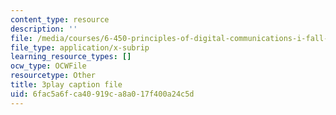 ```yaml
---
content_type: resource
description: ''
file: /media/courses/6-450-principles-of-digital-communications-i-fall-2006/6fac5a6fca40919ca8a017f400a24c5d_IgN5JQSh8w4.srt
file_type: application/x-subrip
learning_resource_types: []
ocw_type: OCWFile
resourcetype: Other
title: 3play caption file
uid: 6fac5a6f-ca40-919c-a8a0-17f400a24c5d
---
```

